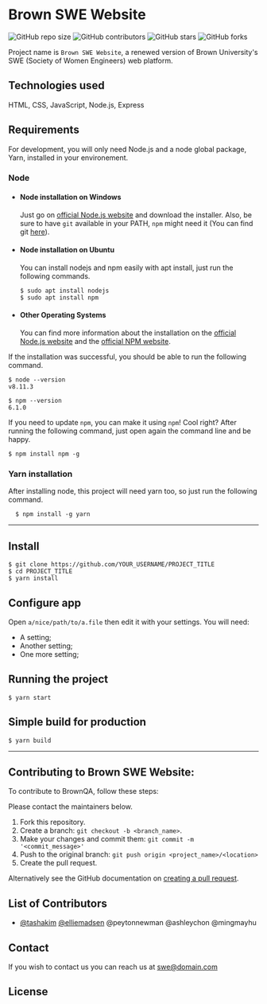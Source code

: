 # Brown SWE Website 

![GitHub repo size](https://img.shields.io/github/repo-size/elliemadsen/swe-website)
![GitHub contributors](https://img.shields.io/github/contributors/elliemadsen/swe-website)
![GitHub stars](https://img.shields.io/github/stars/elliemadsen/swe-website?style=social)
![GitHub forks](https://img.shields.io/github/forks/elliemadsen/swe-website?style=social)

Project name is `Brown SWE Website`, a renewed version of Brown University's SWE (Society of Women Engineers) web platform.

## Technologies used
HTML, CSS, JavaScript, Node.js, Express 

## Requirements

For development, you will only need Node.js and a node global package, Yarn, installed in your environement.

### Node
- #### Node installation on Windows

  Just go on [official Node.js website](https://nodejs.org/) and download the installer.
Also, be sure to have `git` available in your PATH, `npm` might need it (You can find git [here](https://git-scm.com/)).

- #### Node installation on Ubuntu

  You can install nodejs and npm easily with apt install, just run the following commands.

      $ sudo apt install nodejs
      $ sudo apt install npm

- #### Other Operating Systems
  You can find more information about the installation on the [official Node.js website](https://nodejs.org/) and the [official NPM website](https://npmjs.org/).

If the installation was successful, you should be able to run the following command.

    $ node --version
    v8.11.3

    $ npm --version
    6.1.0

If you need to update `npm`, you can make it using `npm`! Cool right? After running the following command, just open again the command line and be happy.

    $ npm install npm -g

###
### Yarn installation
  After installing node, this project will need yarn too, so just run the following command.

      $ npm install -g yarn

---

## Install

    $ git clone https://github.com/YOUR_USERNAME/PROJECT_TITLE
    $ cd PROJECT_TITLE
    $ yarn install

## Configure app

Open `a/nice/path/to/a.file` then edit it with your settings. You will need:

- A setting;
- Another setting;
- One more setting;

## Running the project

    $ yarn start

## Simple build for production

    $ yarn build

---



## Contributing to Brown SWE Website:
To contribute to BrownQA, follow these steps:

Please contact the maintainers below.

1. Fork this repository.
2. Create a branch: `git checkout -b <branch_name>`.
3. Make your changes and commit them: `git commit -m '<commit_message>'`
4. Push to the original branch: `git push origin <project_name>/<location>`
5. Create the pull request.

Alternatively see the GitHub documentation on [creating a pull request](https://help.github.com/en/github/collaborating-with-issues-and-pull-requests/creating-a-pull-request).

## List of Contributors

* [@tashakim](https://github.com/tashakim) [@elliemadsen](https://github.com/elliemadsen) @peytonnewman @ashleychon @mingmayhu


## Contact

If you wish to contact us you can reach us at swe@domain.com

## License



